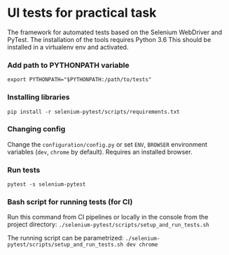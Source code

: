 # UI tests for practical task

The framework for automated tests based on the Selenium WebDriver and PyTest.
The installation of the tools requires Python 3.6
This should be installed in a virtualenv env and activated.

### Add path to PYTHONPATH variable
`export PYTHONPATH="$PYTHONPATH:/path/to/tests"`

### Installing libraries
`pip install -r selenium-pytest/scripts/requirements.txt`

### Changing config
Change the `configuration/config.py` or set `ENV`, `BROWSER` environment variables (`dev`, `chrome` by default).
Requires an installed browser.

### Run tests
`pytest -s selenium-pytest`

### Bash script for running tests (for CI)
Run this command from CI pipelines or locally in the console from the project directory:
`./selenium-pytest/scripts/setup_and_run_tests.sh`

The running script can be parametrized:
`./selenium-pytest/scripts/setup_and_run_tests.sh dev chrome`

